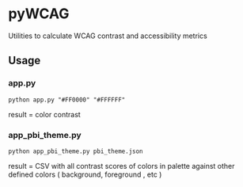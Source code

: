 # pyWCAG
Utilities to calculate WCAG contrast and accessibility metrics

## Usage

### app.py

```
python app.py "#FF0000" "#FFFFFF"
```

result = color contrast 


### app_pbi_theme.py

```
python app_pbi_theme.py pbi_theme.json
```

result = CSV with all contrast scores of colors in palette against other defined colors ( background, foreground , etc ) 
